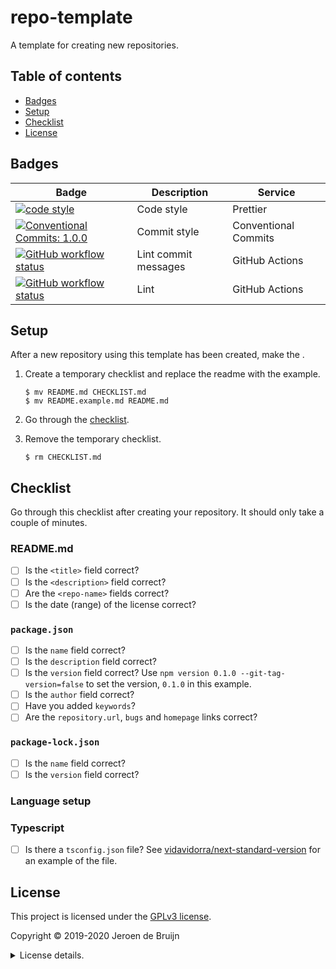 # repo-template

A template for creating new repositories.

<a name="toc"></a>

## Table of contents

- [Badges](#badges)
- [Setup](#setup)
- [Checklist](#checklist)
- [License](#license)

<a name="badges"></a>

## Badges

| Badge                                                                                                                                                                                                                          | Description          | Service              |
| ------------------------------------------------------------------------------------------------------------------------------------------------------------------------------------------------------------------------------ | -------------------- | -------------------- |
| <a href="https://github.com/prettier/prettier#readme"><img alt="code style" src="https://img.shields.io/badge/code_style-prettier-ff69b4.svg?style=flat-square"></a>                                                           | Code style           | Prettier             |
| <a href="https://conventionalcommits.org"><img alt="Conventional Commits: 1.0.0" src="https://img.shields.io/badge/Conventional%20Commits-1.0.0-yellow.svg?style=flat-square"></a>                                             | Commit style         | Conventional Commits |
| <a href="https://github.com/vidavidorra/repo-template/actions"><img alt="GitHub workflow status" src="https://img.shields.io/github/workflow/status/vidavidorra/repo-template/Lint%20commit%20messages?style=flat-square"></a> | Lint commit messages | GitHub Actions       |
| <a href="https://github.com/vidavidorra/repo-template/actions"><img alt="GitHub workflow status" src="https://img.shields.io/github/workflow/status/vidavidorra/repo-template/Lint?style=flat-square"></a>                     | Lint                 | GitHub Actions       |

<a name="setup"></a>

## Setup

After a new repository using this template has been created, make the .

1. Create a temporary checklist and replace the readme with the example.

   ```shell
   $ mv README.md CHECKLIST.md
   $ mv README.example.md README.md
   ```

2. Go through the [checklist](#checklist).
3. Remove the temporary checklist.
   ```shell
   $ rm CHECKLIST.md
   ```

<a name="checklist"></a>

## Checklist

Go through this checklist after creating your repository. It should only take a couple of minutes.

### README.md

- [ ] Is the `<title>` field correct?
- [ ] Is the `<description>` field correct?
- [ ] Are the `<repo-name>` fields correct?
- [ ] Is the date (range) of the license correct?

### `package.json`

- [ ] Is the `name` field correct?
- [ ] Is the `description` field correct?
- [ ] Is the `version` field correct?
      Use `npm version 0.1.0 --git-tag-version=false` to set the version, `0.1.0` in this example.
- [ ] Is the `author` field correct?
- [ ] Have you added `keywords`?
- [ ] Are the `repository.url`, `bugs` and `homepage` links correct?

### `package-lock.json`

- [ ] Is the `name` field correct?
- [ ] Is the `version` field correct?

### Language setup

### Typescript

- [ ] Is there a `tsconfig.json` file?
      See [vidavidorra/next-standard-version](https://github.com/vidavidorra/next-standard-version) for an example of the file.

<a name="license"></a>

## License

This project is licensed under the [GPLv3 license](https://www.gnu.org/licenses/gpl.html).

Copyright © 2019-2020 Jeroen de Bruijn

<details><summary>License details.</summary>
<p>

This program is free software: you can redistribute it and/or modify
it under the terms of the GNU General Public License as published by
the Free Software Foundation, either version 3 of the License, or
(at your option) any later version.

This program is distributed in the hope that it will be useful,
but WITHOUT ANY WARRANTY; without even the implied warranty of
MERCHANTABILITY or FITNESS FOR A PARTICULAR PURPOSE. See the
GNU General Public License for more details.

You should have received a copy of the GNU General Public License
along with this program. If not, see <http://www.gnu.org/licenses/>.

The full text of the license is available in the [LICENSE](LICENSE.md) file in this repository and [online](https://www.gnu.org/licenses/gpl.html).

</details>
